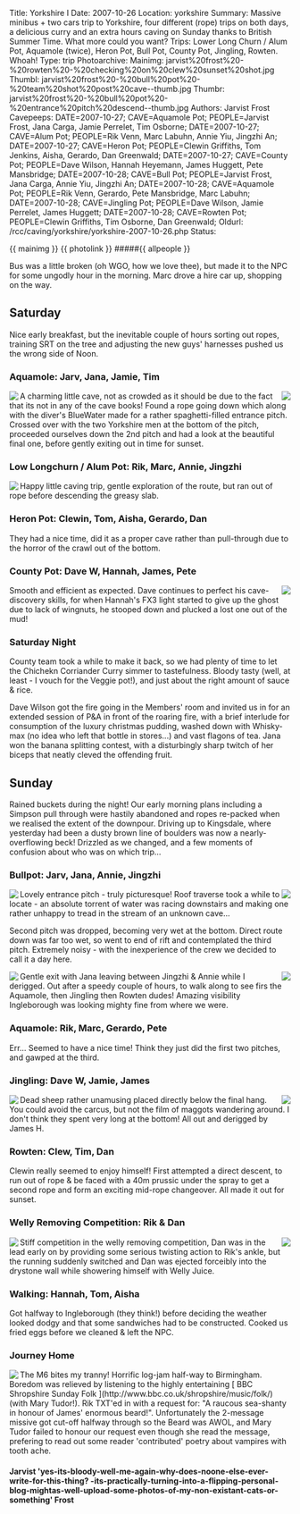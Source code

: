 Title: Yorkshire I
Date: 2007-10-26
Location: yorkshire
Summary: Massive minibus + two cars trip to Yorkshire, four different (rope) trips on both days, a delicious curry and an extra hours caving on Sunday thanks to British Summer Time. What more could you want?
Trips: Lower Long Churn / Alum Pot, Aquamole (twice), Heron Pot, Bull Pot, County Pot, Jingling, Rowten. Whoah!
Type: trip
Photoarchive:
Mainimg: jarvist%20frost%20-%20rowten%20-%20checking%20on%20clew%20sunset%20shot.jpg
Thumbl: jarvist%20frost%20-%20bull%20pot%20-%20team%20shot%20post%20cave--thumb.jpg
Thumbr: jarvist%20frost%20-%20bull%20pot%20-%20entrance%20pitch%20descend--thumb.jpg
Authors: Jarvist Frost
Cavepeeps: DATE=2007-10-27; CAVE=Aquamole Pot; PEOPLE=Jarvist Frost, Jana Carga, Jamie Perrelet, Tim Osborne;
           DATE=2007-10-27; CAVE=Alum Pot; PEOPLE=Rik Venn, Marc Labuhn, Annie Yiu, Jingzhi An;
           DATE=2007-10-27; CAVE=Heron Pot; PEOPLE=Clewin Griffiths, Tom Jenkins, Aisha, Gerardo, Dan Greenwald;
           DATE=2007-10-27; CAVE=County Pot; PEOPLE=Dave Wilson, Hannah Heyemann, James Huggett, Pete Mansbridge;
           DATE=2007-10-28; CAVE=Bull Pot; PEOPLE=Jarvist Frost, Jana Carga, Annie Yiu, Jingzhi An;
           DATE=2007-10-28; CAVE=Aquamole Pot; PEOPLE=Rik Venn, Gerardo, Pete Mansbridge, Marc Labuhn;
           DATE=2007-10-28; CAVE=Jingling Pot; PEOPLE=Dave Wilson, Jamie Perrelet, James Huggett;
           DATE=2007-10-28; CAVE=Rowten Pot; PEOPLE=Clewin Griffiths, Tim Osborne, Dan Greenwald;
Oldurl: /rcc/caving/yorkshire/yorkshire-2007-10-26.php
Status:

{{ mainimg }}
{{ photolink }}
#####{{ allpeople }}

Bus was a little broken (oh WGO, how we love thee), but made it to the NPC for some ungodly hour in the morning. Marc drove a hire car up, shopping on the way.

##  Saturday

Nice early breakfast, but the inevitable couple of hours sorting out ropes, training SRT on the tree and adjusting the new guys' harnesses pushed us the wrong side of Noon.

###  Aquamole: Jarv, Jana, Jamie, Tim

<a href="/caving/photo_archive/trips/2007-10-26%20-%20yorkshire/jarvist%20frost%20-%20aquamole%20-%20peer%20down%20entrance.html">
<img align="left" src="/caving/photo_archive/trips/2007-10-26%20-%20yorkshire/jarvist%20frost%20-%20aquamole%20-%20peer%20down%20entrance--thumb.jpg">
</a>
<a href="/caving/photo_archive/trips/2007-10-26%20-%20yorkshire/jarvist%20frost%20-%20tim%20descending%20last%20rebelay%20aquamole%20entrance%20pitch.html">
<img align="right" src="/caving/photo_archive/trips/2007-10-26%20-%20yorkshire/jarvist%20frost%20-%20tim%20descending%20last%20rebelay%20aquamole%20entrance%20pitch--thumb.jpg">
</a>
A charming little cave, not as crowded as it should be due to the fact that its not in any of the cave books! Found a rope going down which along with the diver's BlueWater made for a rather spaghetti-filled entrance pitch. Crossed over with the two Yorkshire men at the bottom of the pitch, proceeded ourselves down the 2nd pitch and had a look at the beautiful final one, before gently exiting out in time for sunset.

###  Low Longchurn / Alum Pot: Rik, Marc, Annie, Jingzhi

<a href="/caving/photo_archive/trips/2007-10-26%20-%20yorkshire/jana%20carga%20-%20greenclose%20-%20big%20yellow%20bus.html">
<img align="left" src="/caving/photo_archive/trips/2007-10-26%20-%20yorkshire/jana%20carga%20-%20greenclose%20-%20big%20yellow%20bus--thumb.jpg">
</a>
Happy little caving trip, gentle exploration of the route, but ran out of rope before descending the greasy slab.

###  Heron Pot: Clewin, Tom, Aisha, Gerardo, Dan

They had a nice time, did it as a proper cave rather than pull-through due to the horror of the crawl out of the bottom.

###  County Pot: Dave W, Hannah, James, Pete

<a href="/caving/photo_archive/trips/2007-10-26%20-%20yorkshire/jana%20carga%20-%20greenclose%20-%20trees%20and%20clouds.html">
<img align="right" src="/caving/photo_archive/trips/2007-10-26%20-%20yorkshire/jana%20carga%20-%20greenclose%20-%20trees%20and%20clouds--thumb.jpg">
</a>
Smooth and efficient as expected. Dave continues to perfect his cave-discovery skills, for when Hannah's FX3 light started to give up the ghost due to lack of wingnuts, he stooped down and plucked a lost one out of the mud!

###  Saturday Night

County team took a while to make it back, so we had plenty of time to let the Chichekn Corriander Curry simmer to tastefulness. Bloody tasty (well, at least - I vouch for the Veggie pot!), and just about the right amount of sauce &amp; rice.

Dave Wilson got the fire going in the Members' room and invited us in for an extended session of P&amp;A in front of the roaring fire, with a brief interlude for consumption of the luxury christmas pudding, washed down with Whisky-max (no idea who left that bottle in stores...) and vast flagons of tea. Jana won the banana splitting contest, with a disturbingly sharp twitch of her biceps that neatly cleved the offending fruit.

##  Sunday

Rained buckets during the night! Our early morning plans including a Simpson pull through were hastily abandoned and ropes re-packed when we realised the extent of the downpour. Driving up to Kingsdale, where yesterday had been a dusty brown line of boulders was now a nearly-overflowing beck! Drizzled as we changed, and a few moments of confusion about who was on which trip...

###  Bullpot: Jarv, Jana, Annie, Jingzhi

<a href="/caving/photo_archive/trips/2007-10-26%20-%20yorkshire/jarvist%20frost%20-%20bull%20pot%20-%20entrance%20pitch%20descend.html">
<img align="left" src="/caving/photo_archive/trips/2007-10-26%20-%20yorkshire/jarvist%20frost%20-%20bull%20pot%20-%20entrance%20pitch%20descend--thumb.jpg">
</a>
<a href="/caving/photo_archive/trips/2007-10-26%20-%20yorkshire/jarvist%20frost%20-%20bull%20pot%20-%20jingzhi%20ascending%202nd%20pitch%20long%20exposure.html">
<img align="right" src="/caving/photo_archive/trips/2007-10-26%20-%20yorkshire/jarvist%20frost%20-%20bull%20pot%20-%20jingzhi%20ascending%202nd%20pitch%20long%20exposure--thumb.jpg">
</a>
Lovely entrance pitch - truly picturesque! Roof traverse took a while to locate - an absolute torrent of water was racing downstairs and making one rather unhappy to tread in the stream of an unknown cave...

Second pitch was dropped, becoming very wet at the bottom. Direct route down was far too wet, so went to end of rift and contemplated the third pitch. Extremely noisy - with the inexperience of the crew we decided to call it a day here.

<a href="/caving/photo_archive/trips/2007-10-26%20-%20yorkshire/jarvist%20frost%20-%20bull%20pot%20-%20jana%20gazing%20up%202nd%20pitch.html">
<img align="left" src="/caving/photo_archive/trips/2007-10-26%20-%20yorkshire/jarvist%20frost%20-%20bull%20pot%20-%20jana%20gazing%20up%202nd%20pitch--thumb.jpg">
</a>
<a href="/caving/photo_archive/trips/2007-10-26%20-%20yorkshire/jarvist%20frost%20-%20bull%20pot%20-%20entrance%20pitch%20peer.html">
<img align="right" src="/caving/photo_archive/trips/2007-10-26%20-%20yorkshire/jarvist%20frost%20-%20bull%20pot%20-%20entrance%20pitch%20peer--thumb.jpg">
</a>
Gentle exit with Jana leaving between Jingzhi &amp; Annie while I derigged. Out after a speedy couple of hours, to walk along to see firs the Aquamole, then Jingling then Rowten dudes! Amazing visibility Ingleborough was looking mighty fine from where we were.

###  Aquamole: Rik, Marc, Gerardo, Pete

Err... Seemed to have a nice time! Think they just did the first two pitches, and gawped at the third.

###  Jingling: Dave W, Jamie, James

<a href="/caving/photo_archive/trips/2007-10-26%20-%20yorkshire/jarvist%20frost%20-%20bull%20pot%20-%20team%20shot%20post%20cave.html">
<img align="left" src="/caving/photo_archive/trips/2007-10-26%20-%20yorkshire/jarvist%20frost%20-%20bull%20pot%20-%20team%20shot%20post%20cave--thumb.jpg">
</a>
<a href="/caving/photo_archive/trips/2007-10-26%20-%20yorkshire/jarvist%20frost%20-%20jingling%20-%20james%20derig.html">
<img align="right" src="/caving/photo_archive/trips/2007-10-26%20-%20yorkshire/jarvist%20frost%20-%20jingling%20-%20james%20derig--thumb.jpg">
</a>
Dead sheep rather unamusing placed directly below the final hang. You could avoid the carcus, but not the film of maggots wandering around. I don't think they spent very long at the bottom! All out and derigged by James H.

###  Rowten: Clew, Tim, Dan

Clewin really seemed to enjoy himself! First attempted a direct descent, to run out of rope &amp; be faced with a 40m prussic under the spray to get a second rope and form an exciting mid-rope changeover. All made it out for sunset.

###  Welly Removing Competition: Rik &amp; Dan

<a href="/caving/photo_archive/trips/2007-10-26%20-%20yorkshire/jarvist%20frost%20-%20kingsdale%20-%20dan%20covered%20with%20riks%20welly%20juices.html">
<img align="left" src="/caving/photo_archive/trips/2007-10-26%20-%20yorkshire/jarvist%20frost%20-%20kingsdale%20-%20dan%20covered%20with%20riks%20welly%20juices--thumb.jpg">
</a>
<a href="/caving/photo_archive/trips/2007-10-26%20-%20yorkshire/jarvist%20frost%20-%20kingsdale%20-%20dan%20removing%20riks%20welly.html">
<img align="right" src="/caving/photo_archive/trips/2007-10-26%20-%20yorkshire/jarvist%20frost%20-%20kingsdale%20-%20dan%20removing%20riks%20welly--thumb.jpg">
</a>
Stiff competition in the welly removing competition, Dan was in the lead early on by providing some serious twisting action to Rik's ankle, but the running suddenly switched and Dan was ejected forceibly into the drystone wall while showering himself with Welly Juice.

###  Walking: Hannah, Tom, Aisha

Got halfway to Ingleborough (they think!) before deciding the weather looked dodgy and that some sandwiches had to be constructed. Cooked us fried eggs before we cleaned &amp; left the NPC.

###  Journey Home
<a href="/caving/photo_archive/trips/2007-10-26%20-%20yorkshire/jarvist%20frost%20-%20m6%20tailback.html">
<img align="left" src="/caving/photo_archive/trips/2007-10-26%20-%20yorkshire/jarvist%20frost%20-%20m6%20tailback--thumb.jpg">
</a>
The M6 bites my tranny! Horrific log-jam half-way to Birmingham. Boredom was relieved by listening to the highly entertaining [ BBC Shropshire Sunday Folk ](http://www.bbc.co.uk/shropshire/music/folk/) (with Mary Tudor!). Rik TXT'ed in with a request for: "A raucous sea-shanty in honour of James' enormous beard!". Unfortunately the 2-message missive got cut-off halfway through so the Beard was AWOL, and Mary Tudor failed to honour our request even though she read the message, prefering to read out some reader 'contributed' poetry about vampires with tooth ache.

####  Jarvist 'yes-its-bloody-well-me-again-why-does-noone-else-ever-write-for-this-thing? -its-practically-turning-into-a-flipping-personal-blog-mightas-well-upload-some-photos-of-my-non-existant-cats-or-something' Frost
